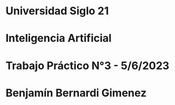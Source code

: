 # Universidad Siglo 21
# Inteligencia Artificial 
# Trabajo Práctico N°3 - 5/6/2023
# Benjamín Bernardi Gimenez
